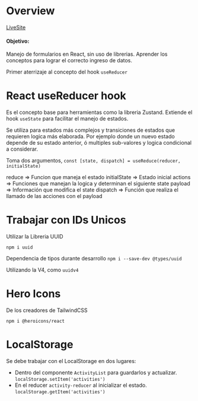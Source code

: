 # Overview

[LiveSite](https://widdou-learn-calories-tracker.netlify.app/)

#### Objetivo:
Manejo de formularios en React, sin uso de librerias.
Aprender los conceptos para lograr el correcto ingreso de datos.

Primer aterrizaje al concepto del hook `useReducer`

# React useReducer hook

Es el concepto base para herramientas como la libreria Zustand.
Extiende el hook `useState` para facilitar el manejo de estados.

Se utiliza para estados más complejos y transiciones de estados que requieren logica más elaborada. Por ejemplo donde un nuevo estado depende de su estado anterior, ó multiples sub-valores y logica condicional a considerar.

Toma dos argumentos, `const [state, dispatch] = useReduce(reducer, initialState)`

reduce => Funcion que maneja el estado
initialState => Estado inicial 
actions => Funciones que manejan la logica y determinan el siguiente state
payload => Información que modifica el state
dispatch => Función que realiza el llamado de las acciones con el payload

# Trabajar con IDs Unicos

Utilizar la Libreria UUID

`npm i uuid`

Dependencia de tipos durante desarrollo
`npm i --save-dev @types/uuid`

Utilizando la V4, como `uuidv4`

# Hero Icons
De los creadores de TailwindCSS

`npm i @heroicons/react`

# LocalStorage

Se debe trabajar con el LocalStorage en dos lugares:
- Dentro del componente `ActivityList` para guardarlos y actualizar. `localStorage.setItem('activities')`
- En el reducer `activity-reducer` al inicializar el estado. `localStorage.getItem('activities')`

